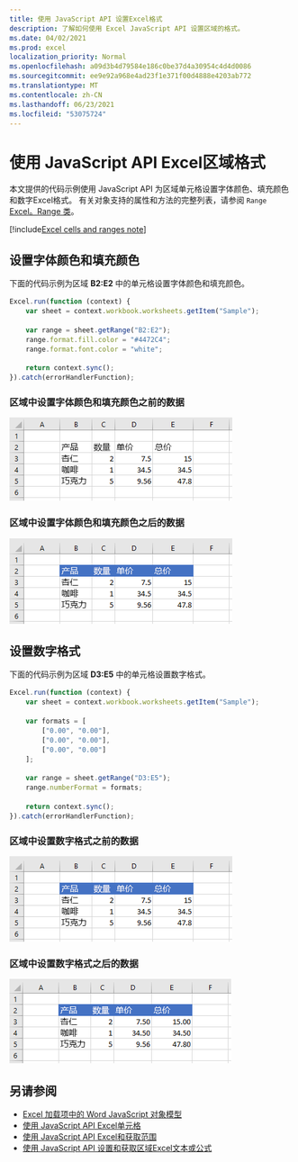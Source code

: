 ```yaml
---
title: 使用 JavaScript API 设置Excel格式
description: 了解如何使用 Excel JavaScript API 设置区域的格式。
ms.date: 04/02/2021
ms.prod: excel
localization_priority: Normal
ms.openlocfilehash: a09d3b4d79584e186c0be37d4a30954c4d4d0086
ms.sourcegitcommit: ee9e92a968e4ad23f1e371f00d4888e4203ab772
ms.translationtype: MT
ms.contentlocale: zh-CN
ms.lasthandoff: 06/23/2021
ms.locfileid: "53075724"
---
```

# <a name="set-range-format-using-the-excel-javascript-api"></a>使用 JavaScript API Excel区域格式

本文提供的代码示例使用 JavaScript API 为区域单元格设置字体颜色、填充颜色和数字Excel格式。 有关对象支持的属性和方法的完整列表，请参阅 `Range` [Excel。Range 类](/javascript/api/excel/excel.range)。

[!include[Excel cells and ranges note](../includes/note-excel-cells-and-ranges.md)]

## <a name="set-font-color-and-fill-color"></a>设置字体颜色和填充颜色

下面的代码示例为区域 **B2:E2** 中的单元格设置字体颜色和填充颜色。

```js
Excel.run(function (context) {
    var sheet = context.workbook.worksheets.getItem("Sample");

    var range = sheet.getRange("B2:E2");
    range.format.fill.color = "#4472C4";
    range.format.font.color = "white";

    return context.sync();
}).catch(errorHandlerFunction);
```

### <a name="data-in-range-before-font-color-and-fill-color-are-set"></a>区域中设置字体颜色和填充颜色之前的数据

![设置Excel之前的数据。](../images/excel-ranges-format-before.png)

### <a name="data-in-range-after-font-color-and-fill-color-are-set"></a>区域中设置字体颜色和填充颜色之后的数据

![设置Excel格式后的数据。](../images/excel-ranges-format-font-and-fill.png)

## <a name="set-number-format"></a>设置数字格式

下面的代码示例为区域 **D3:E5** 中的单元格设置数字格式。

```js
Excel.run(function (context) {
    var sheet = context.workbook.worksheets.getItem("Sample");

    var formats = [
        ["0.00", "0.00"],
        ["0.00", "0.00"],
        ["0.00", "0.00"]
    ];

    var range = sheet.getRange("D3:E5");
    range.numberFormat = formats;

    return context.sync();
}).catch(errorHandlerFunction);
```

### <a name="data-in-range-before-number-format-is-set"></a>区域中设置数字格式之前的数据

![设置数字Excel之前的数据。](../images/excel-ranges-format-font-and-fill.png)

### <a name="data-in-range-after-number-format-is-set"></a>区域中设置数字格式之后的数据

![设置数字Excel之后的数据。](../images/excel-ranges-format-numbers.png)

## <a name="see-also"></a>另请参阅

- [Excel 加载项中的 Word JavaScript 对象模型](excel-add-ins-core-concepts.md)
- [使用 JavaScript API Excel单元格](excel-add-ins-cells.md)
- [使用 JavaScript API Excel和获取范围](excel-add-ins-ranges-set-get.md)
- [使用 JavaScript API 设置和获取区域Excel文本或公式](excel-add-ins-ranges-set-get-values.md)
